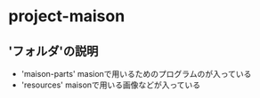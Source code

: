# project-maison

## 'フォルダ'の説明

* 'maison-parts' masionで用いるためのプログラムのが入っている
* 'resources' maisonで用いる画像などが入っている 
